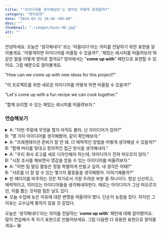 ```yaml
---
title: "'아이디어를 생각해냈어'는 영어로 어떻게 표현할까?"
category: "영어표현"
date: "2024-03-31 18:46 +09:00"
desc: ""
thumbnail: "./images/main-40.jpg"
alt: ""
---
```


안녕하세요. 오늘은 '생각해내다' 또는 '떠올리다'라는 의미를 전달하기 위한 표현을 알아볼게요. '어떻게하면 아이디어를 떠올릴 수 있을까?', '재밌는 레시피를 떠올려보자'와 같은 말을 어떻게 영어로 할까요? 영어에서는 "**come up with**" 패턴으로 표현할 수 있어요. 그럼 예문으로 알아볼게요.

"How can we come up with new ideas for this project?"

"이 프로젝트를 위한 새로운 아이디어를 어떻게 하면 떠올릴 수 있을까?"

"Let's come up with a fun recipe we can cook together."

"함께 요리할 수 있는 재밌는 레시피를 떠올려보자."

### 연습해보기

<details>
  <summary>A: "이번 주말에 무엇을 할지 아직도 몰라. 넌 아이디어가 있어?"<br>B: "몇 가지 아이디어를 생각해봤어, 같이 확인해보자."</summary>
  <span>A: "I still don't know what to do this weekend. Do you have any ideas?"<br>B: "I've come up with a few ideas, let's check them out together."</span>
</details>

<details>
  <summary>A: "프레젠테이션 준비가 잘 안 돼. 더 매력적인 방법을 어떻게 생각해낼 수 있을까?"<br>B: "함께 머리를 맞대고 창의적인 접근 방식을 생각해내자."</summary>
  <span>A: "I'm struggling with preparing the presentation. How can we come up with a more appealing approach?"<br>B: "Let's brainstorm together and come up with a creative approach."</span>
</details>

<details>
  <summary>A: "우리 회사 로고를 새로 디자인해야 하는데, 아이디어가 전혀 떠오르지 않아."<br>B: "시장 조사를 해보면서 영감을 얻을 수 있는 아이디어를 떠올려보자."</summary>
  <span>A: "We need to redesign our company logo, but I can't come up with any ideas."<br>B: "Let's do some market research and come up with ideas that can inspire us."</span>
</details>

<details>
  <summary>A: "이번 팀 빌딩 활동은 정말 특별하게 만들고 싶어. 네 생각은 어때?"<br>B: "서로를 더 잘 알 수 있는 몇가지 활동들을 생각해봤어. 이야기해볼까?"</summary>
<span>A: "I want to make this team-building activity really special. What are your thoughts?"<br>B: "I've come up with a few activities that can help us know each other better. Shall we discuss?"</span>
</details>

<details>
  <summary>빈 페이지를 마주하는 것은 작가로서 가장 두려운 부분 중 하나이다. 항상 신선하고, 매력적이고, 의미있는 아이디어들을 생각해내야한다. 때로는 아이디어가 그냥 떠오르지만, 이를 뽑는 것처럼 힘든 날도 있다.</summary>
  <span>As a writer, facing a blank page is one of the most intimidating parts of my job. I constantly have to come up with new ideas that are fresh, engaging, and meaningful. Sometimes, the ideas just flow, but there are days when it feels like pulling teeth.</span>
</details>

<details>
  <summary>오늘 수업에 늦은 이유에 대한 변명을 떠올려야 했다. 단순히 늦잠을 잤다. 하지만 그 이유는 교수님께 통하지 않을 것 같았다.</summary>
<span>Today, I had to come up with an excuse for being late to class. I overslept, plain and simple, but I didn't think that would fly with my professor. </span>
</details>

오늘은 '생각해내다'라는 의미를 전달하는 '**come up with**' 패턴에 대해 알아봤어요. 많이 연습해서 꼭 자기 표현으로 만들어보세요. 그럼 다음엔 더 유용한 표현으로 찾아올게요~ 😄
